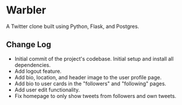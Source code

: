 # Warbler 
A Twitter clone built using Python, Flask, and Postgres. 

## Change Log
- Initial commit of the project's codebase. Initial setup and install all dependencies.
- Add logout feature.
- Add bio, location, and header image to the user profile page. 
- Add bio to user cards in the "followers" and "following" pages.
- Add user edit functionality.
- Fix homepage to only show tweets from followers and own tweets.